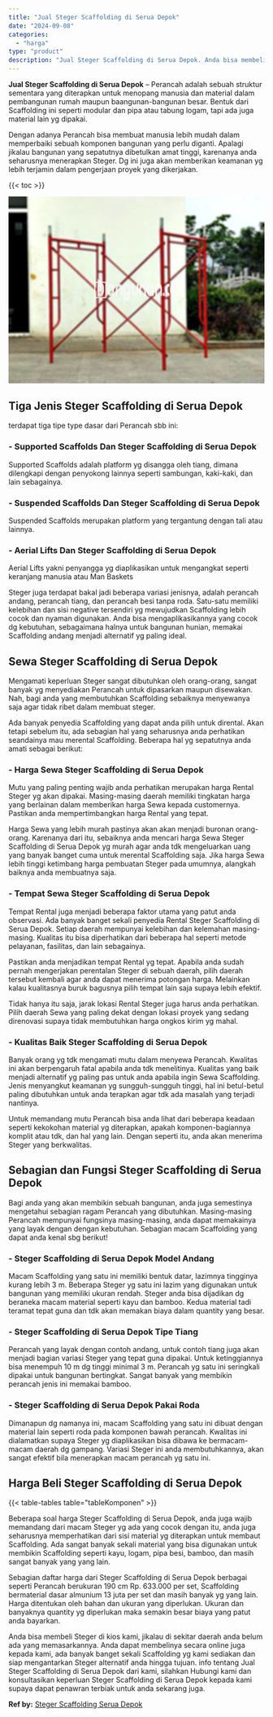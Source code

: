 ```yaml
---
title: "Jual Steger Scaffolding di Serua Depok"
date: "2024-09-08"
categories: 
  - "harga"
type: "product"
description: "Jual Steger Scaffolding di Serua Depok. Anda bisa membeli Steger di kios kami, jikalau di sekitar daerah anda belum ada yang memasarkannya. Anda dapat membel..."
---
```


**Jual Steger Scaffolding di Serua Depok** – Perancah adalah sebuah struktur sementara yang diterapkan untuk menopang manusia dan material dalam pembangunan rumah maupun baangunan-bangunan besar. Bentuk dari Scaffolding ini seperti modular dan pipa atau tabung logam, tapi ada juga material lain yg dipakai.

Dengan adanya Perancah bisa membuat manusia lebih mudah dalam memperbaiki sebuah komponen bangunan yang perlu diganti. Apalagi jikalau bangunan yang sepatutnya dibetulkan amat tinggi, karenanya anda seharusnya menerapkan Steger. Dg ini juga akan memberikan keamanan yg lebih terjamin dalam pengerjaan proyek yang dikerjakan.

{{< toc >}}

![Jual Steger Scaffolding di Serua Depok](/images/sewa-scaffolding-steger-27.png)

## Tiga Jenis Steger Scaffolding di Serua Depok

terdapat tiga tipe type dasar dari Perancah sbb ini:

### \- Supported Scaffolds Dan Steger Scaffolding di Serua Depok

Supported Scaffolds adalah platform yg disangga oleh tiang, dimana dilengkapi dengan penyokong lainnya seperti sambungan, kaki-kaki, dan lain sebagainya.

### \- Suspended Scaffolds Dan Steger Scaffolding di Serua Depok

Suspended Scaffolds merupakan platform yang tergantung dengan tali atau lainnya.

### \- Aerial Lifts Dan Steger Scaffolding di Serua Depok

Aerial Lifts yakni penyangga yg diaplikasikan untuk mengangkat seperti keranjang manusia atau Man Baskets

Steger juga terdapat bakal jadi beberapa variasi jenisnya, adalah perancah andang, perancah tiang, dan perancah besi tanpa roda. Satu-satu memiliki kelebihan dan sisi negative tersendiri yg mewujudkan Scaffolding lebih cocok dan nyaman digunakan. Anda bisa mengaplikasikannya yang cocok dg kebutuhan, sebagaimana halnya untuk bangunan hunian, memakai Scaffolding andang menjadi alternatif yg paling ideal.

## Sewa Steger Scaffolding di Serua Depok

Mengamati keperluan Steger sangat dibutuhkan oleh orang-orang, sangat banyak yg menyediakan Perancah untuk dipasarkan maupun disewakan. Nah, bagi anda yang membutuhkan Scaffolding sebaiknya menyewanya saja agar tidak ribet dalam membuat steger.

Ada banyak penyedia Scaffolding yang dapat anda pilih untuk dirental. Akan tetapi sebelum itu, ada sebagian hal yang seharusnya anda perhatikan seandainya mau merental Scaffolding. Beberapa hal yg sepatutnya anda amati sebagai berikut:

### \- Harga Sewa Steger Scaffolding di Serua Depok

Mutu yang paling penting wajib anda perhatikan merupakan harga Rental Steger yg akan dipakai. Masing-masing daerah memiliki tingkatan harga yang berlainan dalam memberikan harga Sewa kepada customernya. Pastikan anda mempertimbangkan harga Rental yang tepat.

Harga Sewa yang lebih murah pastinya akan akan menjadi buronan orang-orang. Karenanya dari itu, sebaiknya anda mencari harga Sewa Steger Scaffolding di Serua Depok yg murah agar anda tdk mengeluarkan uang yang banyak banget cuma untuk merental Scaffolding saja. Jika harga Sewa lebih tinggi ketimbang harga pembuatan Steger pada umumnya, alangkah baiknya anda membuatnya saja.

### \- Tempat Sewa Steger Scaffolding di Serua Depok

Tempat Rental juga menjadi beberapa faktor utama yang patut anda observasi. Ada banyak banget sekali penyedia Rental Steger Scaffolding di Serua Depok. Setiap daerah mempunyai kelebihan dan kelemahan masing-masing. Kualitas itu bisa diperhatikan dari beberapa hal seperti metode pelayanan, fasilitas, dan lain sebagainya.

Pastikan anda menjadikan tempat Rental yg tepat. Apabila anda sudah pernah mengerjakan perentalan Steger di sebuah daerah, pilih daerah tersebut kembali agar anda dapat menerima potongan harga. Melainkan kalau kualitasnya buruk bagusnya pilih tempat lain saja supaya lebih efektif.

Tidak hanya itu saja, jarak lokasi Rental Steger juga harus anda perhatikan. Pilih daerah Sewa yang paling dekat dengan lokasi proyek yang sedang direnovasi supaya tidak membutuhkan harga ongkos kirim yg mahal.

### \- Kualitas Baik Steger Scaffolding di Serua Depok

Banyak orang yg tdk mengamati mutu dalam menyewa Perancah. Kwalitas ini akan berpengaruh fatal apabila anda tdk menelitinya. Kualitas yang baik menjadi alternatif yg paling pas untuk anda apabila ingin Sewa Scaffolding. Jenis menyangkut keamanan yg sungguh-sungguh tinggi, hal ini betul-betul paling dibutuhkan untuk anda terapkan agar tdk ada masalah yang terjadi nantinya.

Untuk memandang mutu Perancah bisa anda lihat dari beberapa keadaan seperti kekokohan material yg diterapkan, apakah komponen-bagiannya komplit atau tdk, dan hal yang lain. Dengan seperti itu, anda akan menerima Steger yang berkwalitas.

## Sebagian dan Fungsi Steger Scaffolding di Serua Depok

Bagi anda yang akan membikin sebuah bangunan, anda juga semestinya mengetahui sebagian ragam Perancah yang dibutuhkan. Masing-masing Perancah mempunyai fungsinya masing-masing, anda dapat memakainya yang layak dengan dengan kebutuhan. Sebagian macam Scaffolding yang dapat anda kenal sbg berikut!

### \- Steger Scaffolding di Serua Depok Model Andang

Macam Scaffolding yang satu ini memiliki bentuk datar, lazimnya tingginya kurang lebih 3 m. Beberapa Steger yg satu ini lazim yang digunakan untuk bangunan yang memiliki ukuran rendah. Steger anda bisa dijadikan dg beraneka macam material seperti kayu dan bamboo. Kedua material tadi teramat tepat guna dan tdk akan memakan biaya dalam quantity yang besar.

### \- Steger Scaffolding di Serua Depok Tipe Tiang

Perancah yang layak dengan contoh andang, untuk contoh tiang juga akan menjadi bagian variasi Steger yang tepat guna dipakai. Untuk ketinggiannya bisa menempuh 10 m dg tinggi minimal 3 m. Perancah yg satu ini seringkali dipakai untuk bangunan bertingkat. Sangat banyak yang membikin perancah jenis ini memakai bamboo.

### \- Steger Scaffolding di Serua Depok Pakai Roda

Dimanapun dg namanya ini, macam Scaffolding yang satu ini dibuat dengan material lain seperti roda pada komponen bawah perancah. Kwalitas ini dialamatkan supaya Steger yg diaplikasikan bisa dibawa ke bermacam-macam daerah dg gampang. Variasi Steger ini anda membutuhkannya, akan sangat efektif bila menerapkan macam perancah yg satu ini.

## Harga Beli Steger Scaffolding di Serua Depok

{{< table-tables table="tableKomponen" >}}

Beberapa soal harga Steger Scaffolding di Serua Depok, anda juga wajib memandang dari macam Steger yg ada yang cocok dengan itu, anda juga seharusnya memperhatikan dari sisi material yg diterapkan untuk membaut Scaffolding. Ada sangat banyak sekali material yang bisa digunakan untuk membikin Scaffolding seperti kayu, logam, pipa besi, bamboo, dan masih sangat banyak yang yang lain.

Sebagian daftar harga dari Steger Scaffolding di Serua Depok berbagai seperti Perancah berukuran 190 cm Rp. 633.000 per set, Scaffolding bermaterial dasar almunium 13 juta per set dan masih banyak yg yang lain. Harga ditentukan oleh bahan dan ukuran yang diperlukan. Ukuran dan banyaknya quantity yg diperlukan maka semakin besar biaya yang patut anda bayarkan.

Anda bisa membeli Steger di kios kami, jikalau di sekitar daerah anda belum ada yang memasarkannya. Anda dapat membelinya secara online juga kepada kami, ada banyak banget sekali Scaffolding yg kami sediakan dan siap mengantarkan Steger alternatif anda hingga tujuan. info tentang Jual Steger Scaffolding di Serua Depok dari kami, silahkan Hubungi kami dan konsultasikan keperluan Steger Scaffolding di Serua Depok kepada kami supaya dapat penawran terbiak untuk anda sekarang juga.

**Ref by:** [Steger Scaffolding Serua Depok](https://id.wikipedia.org/wiki/Steger)
